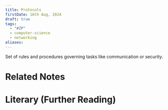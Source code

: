 ```yaml
---
title: Protocols
firstDate: 16th Aug, 2024
draft: true
tags:
  - "#ZP"
  - computer-science
  - networking
aliases:
---
```

Set of rules and procedures governing tasks like communication or security.



# Related Notes


# Literary (Further Reading)
